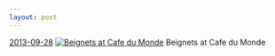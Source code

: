 ```yaml
---
layout: post
---
```


<p>
  <time><a href="/58">2013-09-28</a></time>
  <a href="/58"><img src="{{ site.assets_url }}/58-640.jpg" srcset="{{ site.assets_url }}/58-1280.jpg 1280w, {{ site.assets_url }}/58-960.jpg 960w, {{ site.assets_url }}/58-640.jpg 640w, {{ site.assets_url }}/58-320.jpg 320w" sizes="(min-width: 700px) 50vw, calc(100vw - 2rem)" alt="Beignets at Cafe du Monde" /></a>
  <span>Beignets at Cafe du Monde</span>
</p>
